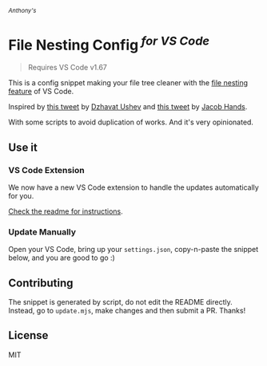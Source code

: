 <sub><em>Anthony's</em></sub>
<h1>File Nesting Config<sup><em> for VS Code</em></sup></h1>


> Requires VS Code v1.67

This is a config snippet making your file tree cleaner with the [file nesting feature](https://code.visualstudio.com/updates/v1_67#_explorer-project-kit) of VS Code.

Inspired by [this tweet](https://twitter.com/dzhavatushev/status/1500511236634599430) by [Dzhavat Ushev](https://twitter.com/dzhavatushev) and [this tweet](https://twitter.com/jachands/status/1500173829733240844) by [Jacob Hands](https://twitter.com/jachands).

With some scripts to avoid duplication of works. And it's very opinionated.

## Use it

### VS Code Extension

We now have a new VS Code extension to handle the updates automatically for you.

[Check the readme for instructions](https://github.com/open-dmsrs/vscode-project-kit/tree/main/extension).

### Update Manually

Open your VS Code, bring up your `settings.json`, copy-n-paste the snippet below, and you are good to go :)

<!-- eslint-skip -->

## Contributing

The snippet is generated by script, do not edit the README directly.
Instead, go to `update.mjs`, make changes and then submit a PR. Thanks!

## License

MIT

